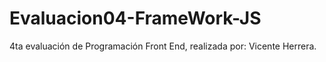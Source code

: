 # Evaluacion04-FrameWork-JS
4ta evaluación de Programación Front End, realizada por: Vicente Herrera.
